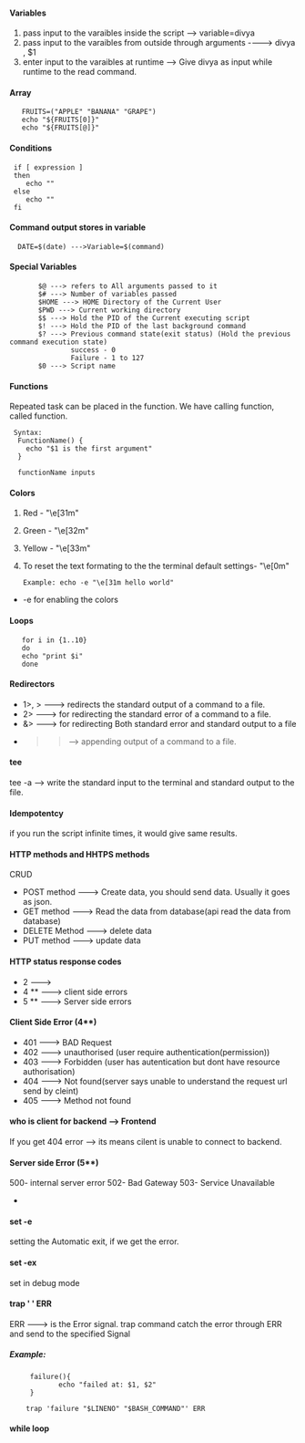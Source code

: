 #### Variables

1. pass input to the varaibles inside the script --> variable=divya
2. pass input to the varaibles from outside through arguments ----> divya , $1
3. enter input to the varaibles at runtime --> Give divya as input while runtime to the read command.

#### Array

       FRUITS=("APPLE" "BANANA" "GRAPE")
       echo "${FRUITS[0]}"
       echo "${FRUITS[@]}"

#### Conditions

     if [ expression ]
     then
        echo ""
     else
        echo ""
     fi

#### Command output stores in variable

      DATE=$(date) --->Variable=$(command)

#### Special Variables

           $@ ---> refers to All arguments passed to it
           $# ---> Number of variables passed
           $HOME ---> HOME Directory of the Current User
           $PWD ---> Current working directory
           $$ ---> Hold the PID of the Current executing script
           $! ---> Hold the PID of the last background command
           $? ---> Previous command state(exit status) (Hold the previous command execution state)
                   success - 0
                   Failure - 1 to 127
           $0 ---> Script name

#### Functions

Repeated task can be placed in the function. We have calling function, called function.

     Syntax:
      FunctionName() {
        echo "$1 is the first argument"
      }

      functionName inputs

#### Colors

1.  Red - "\e[31m"
2.  Green - "\e[32m"
3.  Yellow - "\e[33m"
4.  To reset the text formating to the the terminal default settings- "\e[0m"

        Example: echo -e "\e[31m hello world"

- -e for enabling the colors

#### Loops

       for i in {1..10}
       do
       echo "print $i"
       done

#### Redirectors

- 1>, > ---> redirects the standard output of a command to a file.
- 2> ---> for redirecting the standard error of a command to a file.
- &> ---> for redirecting Both standard error and standard output to a file
- > > --> appending output of a command to a file.

#### tee

tee -a --> write the standard input to the terminal and standard output to the file.

#### Idempotentcy

if you run the script infinite times, it would give same results.

#### HTTP methods and HHTPS methods

CRUD

- POST method ---> Create data, you should send data. Usually it goes as json.
- GET method ---> Read the data from database(api read the data from database)
- DELETE Method ---> delete data
- PUT method ---> update data

#### HTTP status response codes

- 2 --->
- 4 \*\* ---> client side errors
- 5 \*\* ---> Server side errors

#### Client Side Error (4\*\*)

- 401 ---> BAD Request
- 402 ---> unauthorised (user require authentication(permission))
- 403 ---> Forbidden (user has autentication but dont have resource authorisation)
- 404 ---> Not found(server says unable to understand the request url send by cleint)
- 405 ---> Method not found

#### who is client for backend --> Frontend

If you get 404 error --> its means cilent is unable to connect to backend.

#### Server side Error (5\*\*)

500- internal server error
502- Bad Gateway
503- Service Unavailable

-

#### set -e

setting the Automatic exit, if we get the error.

#### set -ex

set in debug mode

#### trap ' ' ERR

ERR ---> is the Error signal.
trap command catch the error through ERR and send to the specified Signal

##### Example:

         failure(){
                echo "failed at: $1, $2"
         }

        trap 'failure "$LINENO" "$BASH_COMMAND"' ERR

#### while loop
